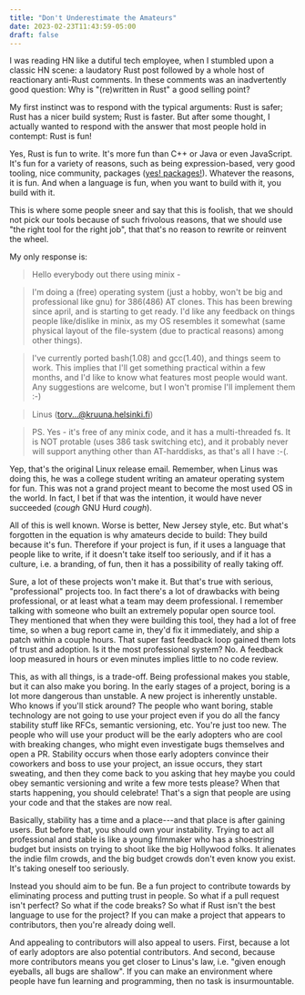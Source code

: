 ```yaml
---
title: "Don't Underestimate the Amateurs"
date: 2023-02-23T11:43:59-05:00
draft: false
---
```


I was reading HN like a dutiful tech employee, when I stumbled upon a
classic HN scene: a laudatory Rust post followed by a whole host of
reactionary anti-Rust comments. In these comments was an inadvertently
good question: Why is "(re)written in Rust" a good selling point?

My first instinct was to respond with the typical arguments: Rust is
safer; Rust has a nicer build system; Rust is faster. But after some
thought, I actually wanted to respond with the answer that most people
hold in contempt: Rust is fun!

Yes, Rust is fun to write. It's more fun than C++ or Java or even
JavaScript. It's fun for a variety of reasons, such as
being expression-based, very good tooling, nice community,
packages ([yes!
packages!](https://uptointerpretation.com/posts/surface-area/)). Whatever
the reasons, it is fun. And when a language is fun, when you want to
build with it, you build with it.

This is where some people sneer and say that this is foolish, that we
should not pick our tools because of such frivolous reasons, that we
should use "the right tool for the right job", that that's no reason
to rewrite or reinvent the wheel.

My only response is:

> Hello everybody out there using minix -

> I'm doing a (free) operating system (just a hobby, won't be big and
> professional like gnu) for 386(486) AT clones. This has been brewing
> since april, and is starting to get ready. I'd like any feedback on
> things people like/dislike in minix, as my OS resembles it somewhat
> (same physical layout of the file-system (due to practical reasons)
> among other things).

> I've currently ported bash(1.08) and gcc(1.40), and things seem to work.
> This implies that I'll get something practical within a few months, and
> I'd like to know what features most people would want. Any suggestions
> are welcome, but I won't promise I'll implement them :-)

> Linus (torv...@kruuna.helsinki.fi)

> PS. Yes - it's free of any minix code, and it has a multi-threaded fs.
> It is NOT protable (uses 386 task switching etc), and it probably never
> will support anything other than AT-harddisks, as that's all I have :-(.

Yep, that's the original Linux release email. Remember, when Linus was
doing this, he was a college student writing an amateur operating
system for fun. This was not a grand project meant to become the most
used OS in the world. In fact, I bet if that was the intention, it
would have never succeeded (*cough* GNU Hurd *cough*).

All of this is well known. Worse is better, New Jersey style, etc. But
what's forgotten in the equation is why amateurs decide to build: They
build because it's fun. Therefore if your project is fun, if it uses a
language that people like to write, if it doesn't take itself too
seriously, and if it has a culture, i.e. a branding, of fun, then it
has a possibility of really taking off.

Sure, a lot of these projects won't make it. But that's true with
serious, "professional" projects too. In fact there's a lot of
drawbacks with being professional, or at least what a team may deem
professional. I remember talking with someone who built an extremely
popular open source tool. They mentioned that when they were building
this tool, they had a lot of free time, so when a bug report came in,
they'd fix it immediately, and ship a patch within a couple
hours. That super fast feedback loop gained them lots of trust and
adoption. Is it the most professional system? No. A feedback loop
measured in hours or even minutes implies little to no code review.

This, as with all things, is a trade-off. Being professional makes you
stable, but it can also make you boring. In the early stages of a
project, boring is a lot more dangerous than unstable. A new project
is inherently unstable. Who knows if you'll stick around? The people
who want boring, stable technology are not going to use your project
even if you do all the fancy stability stuff like RFCs, semantic
versioning, etc. You're just too new. The people who will use your
product will be the early adopters who are cool with breaking changes,
who might even investigate bugs themselves and open a PR. Stability
occurs when those early adopters convince their coworkers and boss to
use your project, an issue occurs, they start sweating, and then they
come back to you asking that hey maybe you could obey semantic
versioning and write a few more tests please? When that starts
happening, you should celebrate! That's a sign that people are using
your code and that the stakes are now real.

Basically, stability has a time and a place---and that place is after
gaining users. But before that, you should own your
instability. Trying to act all professional and stable is like a young
filmmaker who has a shoestring budget but insists on trying to shoot
like the big Hollywood folks. It alienates the indie film crowds, and
the big budget crowds don't even know you exist. It's taking oneself
too seriously.

Instead you should aim to be fun. Be a fun project to contribute
towards by eliminating process and putting trust in people. So what if
a pull request isn't perfect? So what if the code breaks? So what if
Rust isn't the best language to use for the project? If you can make a
project that appears to contributors, then you're already doing well.

And appealing to contributors will also appeal to users. First,
because a lot of early adoptors are also potential contributors. And
second, because more contributors means you get closer to Linus's law,
i.e. "given enough eyeballs, all bugs are shallow". If you can make an
environment where people have fun learning and programming, then no
task is insurmountable.
